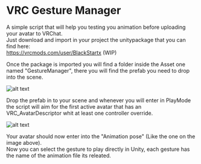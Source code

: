 # VRC Gesture Manager

A simple script that will help you testing you animation before uploading your avatar to VRChat.  
Just download and import in your project the unitypackage that you can find here:  
https://vrcmods.com/user/BlackStartx (WIP)

Once the package is imported you will find a folder inside the Asset one named "GestureManager", there you will find the prefab you need to drop into the scene.

![alt text](https://cdn.discordapp.com/attachments/561337898864082996/574264846250541059/Project.png)

Drop the prefab in to your scene and whenever you will enter in PlayMode the script will aim for the first active avatar that has an VRC_AvatarDescriptor whit at least one controller override.

![alt text](https://cdn.discordapp.com/attachments/561337898864082996/574267570690195456/OnPlay.PNG)

Your avatar should now enter into the "Animation pose" (Like the one on the image above).  
Now you can select the gesture to play directly in Unity, each gesture has the name of the animation file its releated.  

